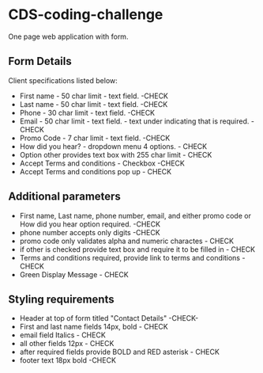 # CDS-coding-challenge
One page web application with form.

## Form Details
Client specifications listed below:

- First name - 50 char limit - text field. -CHECK
- Last name - 50 char limit - text field. -CHECK
- Phone - 30 char limit - text field. -CHECK
- Email - 50 char limit - text field. - text under indicating that is required. -CHECK
- Promo Code - 7 char limit - text field. -CHECK
- How did you hear? - dropdown menu 4 options. - CHECK
- Option other provides text box with 255 char limit - CHECK
- Accept Terms and conditions - Checkbox -CHECK
- Accept Terms and conditions pop up - CHECK

## Additional parameters
- First name, Last name, phone number, email, and either promo code or How did you hear option required. -CHECK
- phone number accepts only digits -CHECK
- promo code only validates alpha and numeric charactes - CHECK
- if other is checked provide text box and require it to be filled in - CHECK
- Terms and conditions required, provide link to terms and conditions - CHECK
- Green Display Message - CHECK

## Styling requirements
- Header at top of form titled "Contact Details" -CHECK-
- First and last name fields 14px, bold - CHECK
- email field Italics - CHECK
- all other fields 12px - CHECK
- after required fields  provide BOLD and RED asterisk - CHECK
- footer text 18px bold -CHECK


